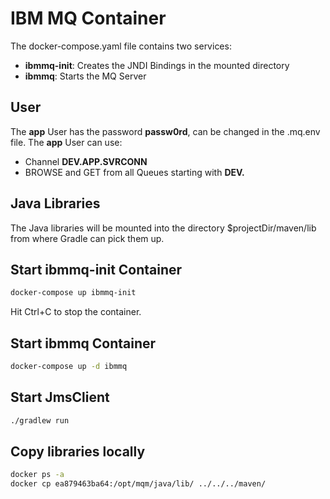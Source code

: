 # IBM MQ Container

The docker-compose.yaml file contains two services:
- **ibmmq-init**: Creates the JNDI Bindings in the mounted directory
- **ibmmq**: Starts the MQ Server

## User
The **app** User has the password **passw0rd**, can be changed in the .mq.env file.
The **app** User can use:
- Channel **DEV.APP.SVRCONN** 
- BROWSE and GET from all Queues starting with **DEV.**


## Java Libraries
The Java libraries will be mounted into the directory $projectDir/maven/lib from where Gradle can pick them up.

## Start ibmmq-init Container
```bash
docker-compose up ibmmq-init
```
Hit Ctrl+C to stop the container.

## Start ibmmq Container
```bash
docker-compose up -d ibmmq
```

## Start JmsClient
```bash
./gradlew run
```

## Copy libraries locally
```bash
docker ps -a
docker cp ea879463ba64:/opt/mqm/java/lib/ ../../../maven/
```


